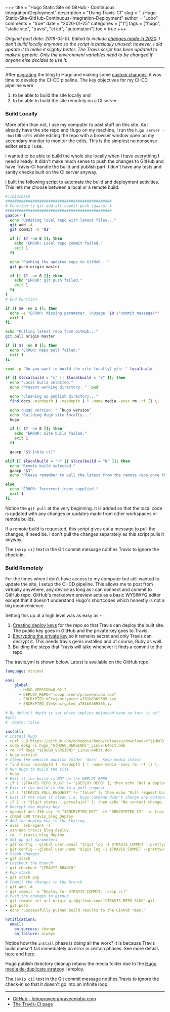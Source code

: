 +++
title = "Hugo Static Site on GitHub - Continuous Integration/Deployment"
description = "Using Travis-CI"
slug = "../Hugo-Static-Site-GitHub-Continuous-Integration-Deployment"
author = "Lobo"
comments = "true"
date = "2020-01-25"
categories = ["1"]
tags = ["hugo", "static site", "travis", "ci cd", "automation"]
toc = true
+++

*Original post date: 2018-05-01. Edited to include [changes made in 2020](https://github.com/lobopraveen/praveenlobo.com/pull/63). I don't build locally anymore so the script is basically unused; however, I did update it to make it slightly better. The Travis script has been updated to make it generic. Only the environment variables need to be changed if anyone else decides to use it.*

---

After [migrating](/blog/from-wordpress-to-a-static-site-generator/) the blog to Hugo and making some [custom changes](/blog/hugo-static-site-on-github-customizations/), it was time to develop the CI-CD pipeline. The key objectives for my CI-CD pipeline were

1. to be able to build the site locally and
1. to be able to build the site remotely on a CI server

### Build Locally

More often than not, I use my computer to post stuff on this site. As I already have the site repo and Hugo on my machine, I run the `hugo server --buildDrafts` while editing the repo with a browser window open on my secondary monitor to monitor the edits. This is the simplest no nonsense editor setup I use.

I wanted to be able to build the whole site locally when I have everything I need already. It didn't make much sense to push the changes to GitHub and have Travis-CI handle the build and publish part. I don't have any tests and sanity checks built on the CI server anyway.

I built the following script to automate the build and deployment activities. This lets me choose between a local or a remote build.

```bash
#!/bin/bash
###############################################
# Function to git add all commit push (gaacp) #
###############################################
gaacp() {
  echo "Updating local repo with latest files..."
  git add -A
  git commit -m "$1"

  if [[ $? -ne 0 ]]; then
    echo "ERROR: Local repo commit failed."
    exit 1
  fi

  echo "Pushing the updated repo to GitHub..."
  git push origin master

  if [[ $? -ne 0 ]]; then
    echo "ERROR: git push failed."
    exit 1
  fi
}
# End Function

if [[ $# -ne 1 ]]; then
  echo -e "ERROR: Missing parameter. \nUsage: $0 \"commit message\""
  exit 1
fi

echo "Pulling latest repo from GitHub..."
git pull origin master

if [[ $? -ne 0 ]]; then
  echo "ERROR: Repo pull failed."
  exit 1
fi

read -p "Do you want to build the site locally? y/n: " localbuild

if [[ $localbuild = "y" || $localbuild = "Y" ]]; then
  echo "Local build selected."
  echo "Present working directory: " `pwd`

  echo "Cleaning up publish directory..."
  find docs -mindepth 1 -maxdepth 1 ! -name media -exec rm -rf {} \;

  echo "Hugo version: " `hugo version`
  echo "Building Hugo site locally..."
  hugo

  if [[ $? -ne 0 ]]; then
    echo "ERROR: Site build failed."
    exit 1
  fi

  gaacp "$1 [skip ci]"

elif [[ $localbuild = "n" || $localbuild = "N" ]]; then
  echo "Remote build selected."
  gaacp "$1"
  echo "Please remember to pull the latest from the remote repo once the remote build deploys the site."

else
  echo "ERROR: Incorrect input supplied."
  exit 1
fi
```

Notice the `git pull` at the very beginning. It is added so that the local code is updated with any changes or updates made from other workspaces or remote builds.

If a remote build is requested, this script gives out a message to pull the changes, if need be. I don't pull the changes separately as this script pulls it anyway.

The `[skip ci]` text in the Git commit message notifies Travis to ignore the check-in.


### Build Remotely

For the times when I don't have access to my computer but still wanted to update the site, I setup the CI-CD pipeline. This allows me to post from virtually anywhere, any device as long as I can connect and commit to GitHub repo. GitHub's markdown preview acts as a basic WYSIWYG editor except that it doesn't understand Hugo's shortcodes which honestly is not a big inconvenience.

Setting this up at a high level was as easy as -

1. [Creating deploy keys](https://help.github.com/articles/generating-a-new-ssh-key-and-adding-it-to-the-ssh-agent/) for the repo so that Travis can deploy the built site. The public key goes in GitHub and the private key goes to Travis.
1. [Encrypting the private key](https://docs.travis-ci.com/user/encrypting-files/) so it remains secret and only Travis can decrypt it. This needs travis gems installed and of course, Ruby as well.
1. Building the steps that Travis will take whenever it finds a commit to the repo.

The travis.yml is shown below. Latest is available on the GitHub repo.

```yml
language: minimal

env:
    global:
      - HUGO_VERSION=0.62.2
      - DEPLOY_REPO="lobopraveen/praveenlobo.com"
      - ENCRYPTED_KEY=$encrypted_a781b6369385_key
      - ENCRYPTED_IV=$encrypted_a781b6369385_iv

# By defualt depth is set which implies detached head so turn it off
#git:
#  depth: false

install:
# Install hugo
- curl -LO https://github.com/gohugoio/hugo/releases/download/v"${HUGO_VERSION}"/hugo_"${HUGO_VERSION}"_Linux-64bit.deb
- sudo dpkg -i hugo_"${HUGO_VERSION}"_Linux-64bit.deb
- rm -rf hugo_"${HUGO_VERSION}"_Linux-64bit.deb
- hugo version
# Clean the website publish folder 'docs'. Keep media intact
- find docs -mindepth 1 -maxdepth 1 ! -name media -exec rm -rf {} \;
# Run hugo to build the site
- hugo
# Exit if the build is NOT on the DEPLOY REPO
- if [ "$TRAVIS_REPO_SLUG" != "$DEPLOY_REPO" ]; then echo "Not a deploy repo. Exit."; travis_terminate 0; fi
# Exit if the build is due to a pull request
- if [ "$TRAVIS_PULL_REQUEST" != "false" ]; then echo "Pull request build from $TRAVIS_PULL_REQUEST_BRANCH branch. Exit."; travis_terminate 0; fi
# Exit if the repo is clean i.e. hugo command didn't change any content
- if [ -z "$(git status --porcelain)" ]; then echo "No content change. Exit."; travis_terminate 0; fi
# Decrypt the deploy key
- openssl aes-256-cbc -K "$ENCRYPTED_KEY" -iv "$ENCRYPTED_IV" -in travis_blog_deploy.enc -out travis_blog_deploy -d
- chmod 600 travis_blog_deploy
# Add the deploy key to the keyring
- eval `ssh-agent -s`
- ssh-add travis_blog_deploy
- rm -f travis_blog_deploy
# Set up git parameters
- git config --global user.email "$(git log -1 $TRAVIS_COMMIT --pretty="%cE")"
- git config --global user.name "$(git log -1 $TRAVIS_COMMIT --pretty="%aN")"
# Stash changes
- git stash
# Checkout the branch
- git checkout "$TRAVIS_BRANCH"
# Pop stash
- git stash pop
# Commit the changes to the branch
- git add -A
- git commit -m "Deploy for $TRAVIS_COMMIT. [skip ci]"
# Push the changes to github
- git remote set-url origin git@github.com:"$TRAVIS_REPO_SLUG".git
- git push
- echo "Successfully pushed build results to the GitHub repo."

notifications:
  email:
    on_success: change
    on_failure: always
```

Notice how the `install` phase is doing all the work? It is because Travis build doesn't fail immediately on error in certain phases. See more details [here](https://github.com/travis-ci/travis-ci/issues/1066) and [here](https://docs.travis-ci.com/user/job-lifecycle/#breaking-the-build).

Hugo publish directory cleanup retains the media folder due to the [ Hugo media de-duplicate strategy](/blog/hugo-static-site-on-github-customizations/#de-duplicating-the-media) I employ.

The `[skip ci]` text in the Git commit message notifies Travis to ignore the check-in so that it doesn't go into an infinite loop.

---
* [GitHub - lobopraveen/praveenlobo.com](https://github.com/lobopraveen/praveenlobo.com)
* [The Travis-CI page](https://travis-ci.org/lobopraveen/praveenlobo.com)
